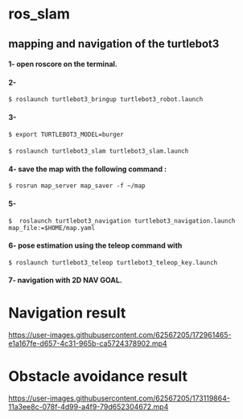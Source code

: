 # ros_slam
## mapping and navigation of the turtlebot3
#### 1- open roscore on the terminal.
#### 2-
```
$ roslaunch turtlebot3_bringup turtlebot3_robot.launch
```
#### 3-
```
$ export TURTLEBOT3_MODEL=burger
```
####   
```
$ roslaunch turtlebot3_slam turtlebot3_slam.launch
```
#### 4- save the map with the following command : 
```
$ rosrun map_server map_saver -f ~/map
```
#### 5- 
```
$  roslaunch turtlebot3_navigation turtlebot3_navigation.launch map_file:=$HOME/map.yaml
```
#### 6- pose estimation using the teleop command with 
```
$ roslaunch turtlebot3_teleop turtlebot3_teleop_key.launch
```
#### 7- navigation with 2D NAV GOAL.
# Navigation result



https://user-images.githubusercontent.com/62567205/172961465-e1a167fe-d657-4c31-965b-ca5724378902.mp4
# Obstacle avoidance result


https://user-images.githubusercontent.com/62567205/173119864-11a3ee8c-078f-4d99-a4f9-79d652304672.mp4



